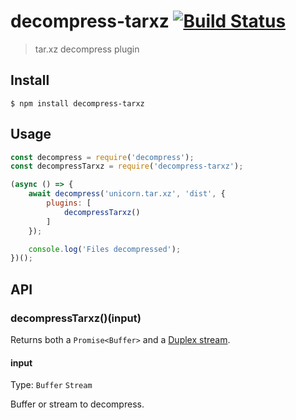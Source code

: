 # decompress-tarxz [![Build Status](https://travis-ci.org/kevva/decompress-tarxz.svg?branch=master)](https://travis-ci.org/kevva/decompress-tarxz)

> tar.xz decompress plugin


## Install

```
$ npm install decompress-tarxz
```


## Usage

```js
const decompress = require('decompress');
const decompressTarxz = require('decompress-tarxz');

(async () => {
	await decompress('unicorn.tar.xz', 'dist', {
		plugins: [
			decompressTarxz()
		]
	});

	console.log('Files decompressed');
})();
```


## API

### decompressTarxz()(input)

Returns both a `Promise<Buffer>` and a [Duplex stream](https://nodejs.org/api/stream.html#stream_class_stream_duplex).

#### input

Type: `Buffer` `Stream`

Buffer or stream to decompress.
